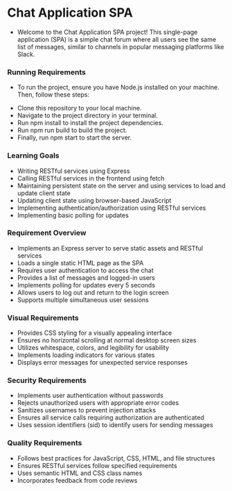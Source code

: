 # Chat Application SPA

* Welcome to the Chat Application SPA project! This single-page application (SPA) is a simple chat forum where all users see the same list of messages, similar to channels in popular messaging platforms like Slack.

### Running Requirements

* To run the project, ensure you have Node.js installed on your machine. Then, follow these steps:

- Clone this repository to your local machine.
- Navigate to the project directory in your terminal.
- Run npm install to install the project dependencies.
- Run npm run build to build the project.
- Finally, run npm start to start the server.

### Learning Goals

- Writing RESTful services using Express
- Calling RESTful services in the frontend using fetch
- Maintaining persistent state on the server and using services to load and update client state
- Updating client state using browser-based JavaScript
- Implementing authentication/authorization using RESTful services
- Implementing basic polling for updates

### Requirement Overview

- Implements an Express server to serve static assets and RESTful services
- Loads a single static HTML page as the SPA
- Requires user authentication to access the chat
- Provides a list of messages and logged-in users
- Implements polling for updates every 5 seconds
- Allows users to log out and return to the login screen
- Supports multiple simultaneous user sessions

### Visual Requirements

- Provides CSS styling for a visually appealing interface
- Ensures no horizontal scrolling at normal desktop screen sizes
- Utilizes whitespace, colors, and legibility for usability
- Implements loading indicators for various states
- Displays error messages for unexpected service responses

### Security Requirements

- Implements user authentication without passwords
- Rejects unauthorized users with appropriate error codes
- Sanitizes usernames to prevent injection attacks
- Ensures all service calls requiring authorization are authenticated
- Uses session identifiers (sid) to identify users for sending messages

### Quality Requirements

- Follows best practices for JavaScript, CSS, HTML, and file structures
- Ensures RESTful services follow specified requirements
- Uses semantic HTML and CSS class names
- Incorporates feedback from code reviews
